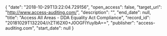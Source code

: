 {
  "date": "2018-10-29T13:22:04.729156", 
  "open_access": false, 
  "target_url": "http://www.access-auditing.com/", 
  "description": "", 
  "end_date": null, 
  "title": "Access All Areas - DDA Equality Act Compliance", 
  "record_id": "20181029T132204//rZTI62X0+J0OGFIYuylbA==", 
  "publisher": "access-auditing.com", 
  "start_date": null
}

